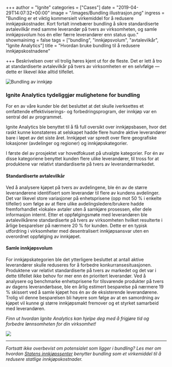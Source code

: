 +++
author = "Ignite"
categories = ["Cases"]
date = "2019-04-29T14:07:32+00:00"
image = "/images/Bundling illustrasjon.png"
ingress = "Bundling er et viktig kommersielt virkemiddel for å redusere innkjøpskostnader. Kort fortalt innebærer bundling å sikre standardiserte avtalevilkår med samme leverandør på tvers av virksomheten, og samle innkjøpsvolum hos én eller færre leverandører enn status quo."
showmainimg = false
tags = ["bundling", "innkjøpsvolum", "avtalevilkår", "Ignite Analytics"]
title = "Hvordan bruke bundling til å redusere innkjøpskostnadene"

+++
Beskrivelsen over vil trolig høres kjent ut for de fleste. Det er lett å tro at standardiserte avtalevilkår på tvers av virksomheten er en selvfølge — dette er likevel ikke alltid tilfellet.

![Bundling av innkjøp](https://cdn-images-1.medium.com/max/800/1*lVtFbwRmLfsnf6Y9ibhQAQ.png "Bundling")

### Ignite Analytics tydeliggjør mulighetene for bundling

For en av våre kunder ble det besluttet at det skulle iverksettes et omfattende effektiviserings- og forbedringsprogram, der innkjøp var en sentral del av programmet.

Ignite Analytics ble benyttet til å få full oversikt over innkjøpsbasen, hvor det raskt kunne konstateres at selskapet hadde flere hundre aktive leverandører bare i løpet av det siste året. Innkjøpet var spredt over flere geografiske lokasjoner (avdelinger og regioner) og innkjøpskategorier.

I første del av prosjektet var hovedfokuset på utvalgte kategorier. For én av disse kategoriene benyttet kunden flere ulike leverandører, til tross for at produktene var relativt standardiserte på tvers av leverandørmarkedet.

#### Standardiserte avtalevilkår

Ved å analysere kjøpet på tvers av avdelingene, ble én av de større leverandørene identifisert som leverandør til flere av kundens avdelinger. Det var likevel store variasjoner på enhetsprisene (opp mot 50 % i enkelte tilfeller) som følge av at flere ulike avdelingsledere/brukere hadde fremforhandlet «lokale» avtaler uten å samkjøre prosessen, eller dele informasjon internt. Etter et oppfølgingsmøte med leverandøren ble avtalevilkårene standardiserte på tvers av virksomheten hvilket resulterte i årlige besparelser på nærmere 20 % for kunden. Dette er en typisk utfordring i virksomheter med desentralisert innkjøpsansvar uten en overordnet oppfølging av innkjøpet.

#### Samle innkjøpsvolum

For innkjøpskategorien ble det ytterligere besluttet at antall aktive leverandører skulle reduseres for å forbedre konkurransesituasjonen. Produktene var relativt standardiserte på tvers av markedet og det var i dette tilfellet ikke behov for mer enn én prioritert leverandør. Ved å analysere og benchmarke enhetsprisene for tilsvarende produkter på tvers av dagens leverandørbase, ble en årlig estimert besparelse på nærmere 19 % skissert ved å samle kjøpet hos én av de eksisterende leverandørene. Trolig vil denne besparelsen bli høyere som følge av at en samordning av kjøpet vil kunne gi større innkjøpsmakt fremover og et styrket samarbeid med leverandøren.

_Finn ut hvordan Ignite Analytics kan hjelpe deg med å frigjøre tid og forbedre lønnsomheten for din virksomhet!_

[![](https://cdn-images-1.medium.com/max/800/1*wNfW3gtCL-EO9XYJOYYSnQ.png)](https://www.ignite.no/ignite-analytics/demo/)

***

_Fortsatt ikke overbevist om potensialet som ligger i bundling? Les mer om hvordan_ [_Statens innkjøpssenter_](https://www.difi.no/nyhet/2018/12/staten-kan-spare-mange-milliarder-pa-felles-innkjop) _benytter bundling som et virkemiddel til å redusere statlige innkjøpskostnader._